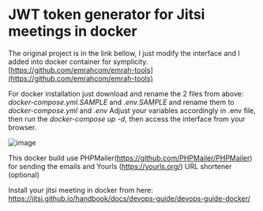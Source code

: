 # JWT token generator for Jitsi meetings in docker

The original project is in the link bellow, I just modify the interface and I added into docker container for symplicity.
[https://github.com/emrahcom/emrah-tools](https://github.com/emrahcom/emrah-tools)


For docker installation just download and rename the 2 files from above: *docker-compose.yml.SAMPLE* and *.env.SAMPLE* and rename them to *docker-compose.yml* and *.env* Adjust your variables accordingly in .env file, then run the *docker-compose up -d*, then access the interface from your browser.

![image](https://user-images.githubusercontent.com/11590919/177880437-907d7254-bddf-4fd8-b2be-f31f50963daf.png)

This docker build use PHPMailer(https://github.com/PHPMailer/PHPMailer) for sending the emails and Yourls (https://yourls.org/) URL shortener (optional)

Install your jitsi meeting in docker from here: https://jitsi.github.io/handbook/docs/devops-guide/devops-guide-docker/
